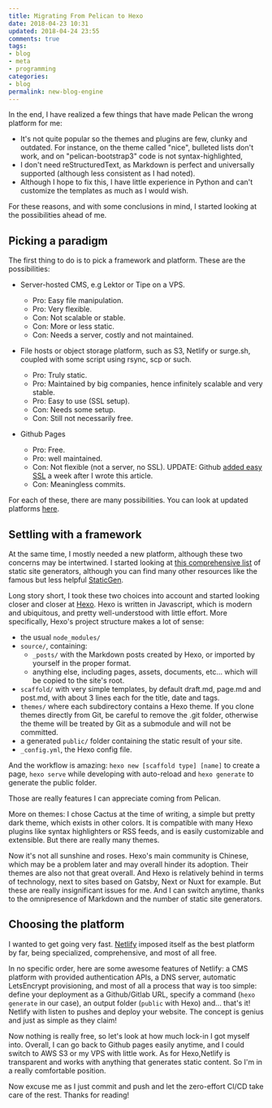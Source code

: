 ```yaml
---
title: Migrating From Pelican to Hexo	
date: 2018-04-23 10:31
updated: 2018-04-24 23:55
comments: true
tags:
- blog
- meta
- programming
categories:
- blog
permalink: new-blog-engine
---
```


In the end, I have realized a few things that have made Pelican the wrong platform for me:

* It's not quite popular so the themes and plugins are few, clunky and outdated. For instance, on the theme called "nice", bulleted lists don't work, and on "pelican-bootstrap3" code is not syntax-highlighted, 
* I don't need reStructuredText, as Markdown is perfect and universally supported (although less consistent as I had noted).
* Although I hope to fix this, I have little experience in Python and can't customize the templates as much as I would wish.

For these reasons, and with some conclusions in mind, I started looking at the possibilities ahead of me.

## Picking a paradigm

The first thing to do is to pick a framework and platform. These are the possibilities:

* Server-hosted CMS, e.g Lektor or Tipe on a VPS.
    * Pro: Easy file manipulation.
    * Pro: Very flexible.
    * Con: Not scalable or stable.
    * Con: More or less static. 
    * Con: Needs a server, costly and not maintained.

* File hosts or object storage platform, such as S3, Netlify or surge.sh, coupled with some script using rsync, scp or such.
    * Pro: Truly static.
    * Pro: Maintained by big companies, hence infinitely scalable and very stable.
    * Pro: Easy to use (SSL setup).
    * Con: Needs some setup.
    * Con: Still not necessarily free.

* Github Pages
    * Pro: Free.
    * Pro: well maintained.
    * Con: Not flexible (not a server, no SSL). UPDATE: Github [added easy SSL](https://blog.github.com/2018-05-01-github-pages-custom-domains-https/) a week after I wrote this article.
    * Con: Meaningless commits.

For each of these, there are many possibilities. You can look at updated platforms [here](https://github.com/b-long/awesome-static-hosting-and-cms).

## Settling with a framework

At the same time, I mostly needed a new platform, although these two concerns may be intertwined. I started looking at [this comprehensive list](https://github.com/myles/awesome-static-generators) of static site generators, although you can find many other resources like the famous but less helpful [StaticGen](https://www.staticgen.com/). 

Long story short, I took these two choices into account and started looking closer and closer at [Hexo](hexo.io).
Hexo is written in Javascript, which is modern and ubiquitous, and pretty well-understood with little effort.
More specifically, Hexo's project structure makes a lot of sense: 
* the usual `node_modules/`
* `source/`, containing:
    * `_posts/` with the Markdown posts created by Hexo, or imported by yourself in the proper format.
    * anything else, including pages, assets, documents,  etc... which will be copied to the site's root.
* `scaffold/` with very simple templates, by default draft.md, page.md and post.md, with about 3 lines each for the title, date and tags.
* `themes/` where each subdirectory contains a Hexo theme. If you clone themes directly from Git, be careful to remove the .git folder, otherwise the theme will be treated by Git as a submodule and will not be committed.
* a generated `public/` folder containing the static result of your site.
* `_config.yml`, the Hexo config file.

And the workflow is amazing: `hexo new [scaffold type] [name]` to create a page, `hexo serve` while developing with auto-reload and `hexo generate` to generate the public folder.

Those are really features I can appreciate coming from Pelican.

More on themes: I chose Cactus at the time of writing, a simple but pretty dark theme, which exists in other colors. It is compatible with many Hexo plugins like syntax highlighters or RSS feeds, and is easily customizable and extensible. But there are really many themes.

Now it's not all sunshine and roses. Hexo's main community is Chinese, which may be a problem later and may overall hinder its adoption. Their themes are also not that great overall. And Hexo is relatively behind in terms of technology, next to sites based on Gatsby, Next or Nuxt for example. But these are really insignificant issues for me. And I can switch anytime, thanks to the omnipresence of Markdown and the number of static site generators.

## Choosing the platform

I wanted to get going very fast. [Netlify](https://www.netlify.com) imposed itself as the best platform by far, being specialized, comprehensive, and most of all free.

In no specific order, here are some awesome features of Netlify: a CMS platform with provided authentication APIs, a DNS server, automatic LetsEncrypt provisioning, and most of all a process that way is too simple: define your deployment as a Github/Gitlab URL, specify a command (`hexo generate` in our case), an output folder (`public` with Hexo) and... that's it! Netlify with listen to pushes and deploy your website. The concept is genius and just as simple as they claim!

Now nothing is really free, so let's look at how much lock-in I got myself into. Overall, I can go back to Github pages easily anytime, and I could switch to AWS S3 or my VPS with little work. As for Hexo,Netlify is transparent and works with anything that generates static content. So I'm in a really comfortable position.

Now excuse me as I just commit and push and let the zero-effort CI/CD take care of the rest. Thanks for reading!